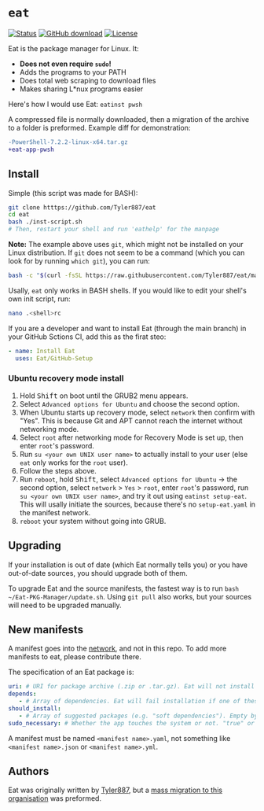 # `eat`
[![Status](https://img.shields.io/badge/status-alpha-red)](https://github.com/Tyler887/eat/commits/main) [![GitHub download](https://img.shields.io/github/downloads/Tyler887/eat/total)](https://github.com/Tyler887/eat/releases) [![License](https://img.shields.io/github/license/Tyler887/eat)](https://github.com/Tyler887/eat/blob/main/LICENSE)

Eat is the package manager for Linux. It:
* **Does not even require  `sudo`!**
* Adds the programs to your PATH
* Does total web scraping to download files
* Makes sharing L\*nux programs easier

Here's how I would use Eat: `eatinst pwsh`

A compressed file is normally downloaded, then a migration of the archive to
a folder is preformed. Example diff for demonstration:
```patch
-PowerShell-7.2.2-linux-x64.tar.gz
+eat-app-pwsh
```
## Install
Simple (this script was made for BASH):
```bash
git clone htttps://github.com/Tyler887/eat
cd eat
bash ./inst-script.sh
# Then, restart your shell and run 'eathelp' for the manpage
```
**Note:** The example above uses `git`, which might not be installed on your Linux distribution. If `git` does not seem to be a command (which you can look for by running `which git`), you can run:
```bash
bash -c "$(curl -fsSL https://raw.githubusercontent.com/Tyler887/eat/main/inst-script.sh -#)"
```
Usally, `eat` only works in BASH shells. If you would like to edit your shell's own init script, run:
```bash
nano .<shell>rc
```
If you are a developer and want to install Eat (through the main branch) in your GitHub Sctions CI, add
this as the firat steo:
```yaml
- name: Install Eat
  uses: Eat/GitHub-Setup
```
### Ubuntu recovery mode install
1. Hold <kbd>Shift</kbd> on boot until the GRUB2 menu appears.
2. Select `Advanced options for Ubuntu` and choose the second option.
3. When Ubuntu starts up recovery mode, select `network` then confirm with "Yes".
   This is because Git and APT cannot reach the internet without networking mode.
5. Select `root` after networking mode for Recovery Mode is set up, then enter `root`'s password.
6. Run `su <your own UNIX user name>` to actually install to your user (else `eat` only works for the `root` user).
7. Follow the steps above.
8. Run `reboot`, hold <kbd>Shift</kbd>, select `Advanced options for Ubuntu` -> the second option, select `network` > `Yes` > `root`, enter `root`'s password, run `su <your own UNIX user name>`, and try it out using `eatinst setup-eat`. This will usally initiate the sources, because there's no `setup-eat.yaml` in the manifest network.
9. `reboot` your system without going into GRUB.
## Upgrading
If your installation is out of date (which Eat normally tells you) or you have out-of-date sources,
you should upgrade both of them.

To upgrade Eat and the source manifests, the fastest way is to run `bash ~/Eat-PKG-Manager/update.sh`.
Using `git pull` also works, but your sources will need to be upgraded manually.
## New manifests
A manifest goes into the [network](https://github.com/Tyler887/eat-network), and not in this repo.
To add more manifests to eat, please contribute there.

The specification of an Eat package is:
```yaml
uri: # URI for package archive (.zip or .tar.gz). Eat will not install packages without this.
depends:
   - # Array of dependencies. Eat will fail installation if one of these are not installed. Empty by default
should_install:
   - # Array of suggested packages (e.g. "soft dependencies"). Empty by default
sudo_necessary: # Whether the app touches the system or not. "true" or "false" accepted only. Default is "false"
```

A manifest must be named `<manifest name>.yaml`, not something like `<manifest name>.json` or `<manifest name>.yml`.
## Authors
Eat was originally written by [Tyler887](https://github.com/Tyler887), but a [mass migration to this organisation](https://github.com/EatInstall/Eat/pull/4)
was preformed.
